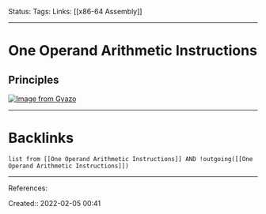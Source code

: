 Status: 
Tags: 
Links: [[x86-64 Assembly]]
___
# One Operand Arithmetic Instructions
## Principles
[![Image from Gyazo](https://i.gyazo.com/686ed4ba3aed06e40cb426cf621374e9.png)](https://gyazo.com/686ed4ba3aed06e40cb426cf621374e9)
___
# Backlinks
```dataview
list from [[One Operand Arithmetic Instructions]] AND !outgoing([[One Operand Arithmetic Instructions]])
```
___
References:

Created:: 2022-02-05 00:41
